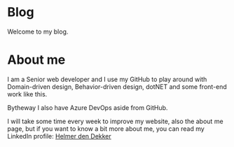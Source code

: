 # Blog

Welcome to my blog.

# About me

I am a Senior web developer and I use my GitHub to play around with Domain-driven design, Behavior-driven design, dotNET and some front-end work like this. 

Bytheway I also have Azure DevOps aside from GitHub.

I will take some time every week to improve my website, also the about me page, but if you want to know a bit more about me, you can read my LinkedIn profile:
[Helmer den Dekker](https://www.linkedin.com/in/helmerdendekker/)

